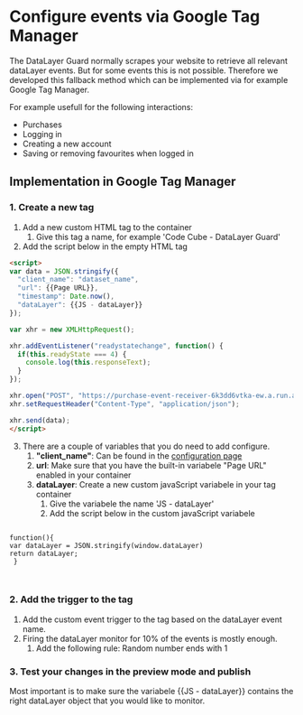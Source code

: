 # Configure events via Google Tag Manager

The DataLayer Guard normally scrapes your website to retrieve all relevant dataLayer events. But for some events this is not possible. Therefore we developed this fallback method which can be implemented via for example Google Tag Manager.

For example usefull for the following interactions:
- Purchases
- Logging in
- Creating a new account
- Saving or removing favourites when logged in

## Implementation in Google Tag Manager

### 1. Create a new tag 

1. Add a new custom HTML tag to the container
    1. Give this tag a name, for example 'Code Cube - DataLayer Guard'
2. Add the script below in the empty HTML tag

```html
<script>
var data = JSON.stringify({
  "client_name": "dataset_name",
  "url": {{Page URL}},
  "timestamp": Date.now(),
  "dataLayer": {{JS - dataLayer}}
});

var xhr = new XMLHttpRequest();

xhr.addEventListener("readystatechange", function() {
  if(this.readyState === 4) {
    console.log(this.responseText);
  }
});

xhr.open("POST", "https://purchase-event-receiver-6k3dd6vtka-ew.a.run.app/");
xhr.setRequestHeader("Content-Type", "application/json");

xhr.send(data);
</script> 

```
3. There are a couple of variables that you do need to add configure.
    1. **"client_name"**: Can be found in the [configuration page](https://portal.code-cube.io/datalayer_guard_config)
    2. **url**: Make sure that you have the built-in variabele "Page URL" enabled in your container
    3. **dataLayer**: Create a new custom javaScript variabele in your tag container
        1. Give the variabele the name 'JS - dataLayer'
        2. Add the script below in the custom javaScript variabele
       
<pre><code class="language-javascript">
function(){
var dataLayer = JSON.stringify(window.dataLayer)
return dataLayer;
 }

 </code></pre>

### 2. Add the trigger to the tag
1. Add the custom event trigger to the tag based on the dataLayer event name.
2. Firing the dataLayer monitor for 10% of the events is mostly enough.
    1. Add the following rule: Random number ends with 1

### 3. Test your changes in the preview mode and publish
Most important is to make sure the variabele {{JS - dataLayer}} contains the right dataLayer object that you would like to monitor.
